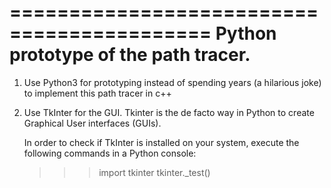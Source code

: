 ===========================================
Python prototype of the path tracer.
===========================================

1. Use Python3 for prototyping instead of 
   spending years (a hilarious joke) to implement
   this path tracer in c++
2. Use TkInter for the GUI. 
   Tkinter is the de facto way in Python to create 
   Graphical User interfaces (GUIs).

   In order to check if TkInter is installed on your system,
   execute the following commands in a Python console:
   >>> import tkinter
   >>> tkinter._test()
